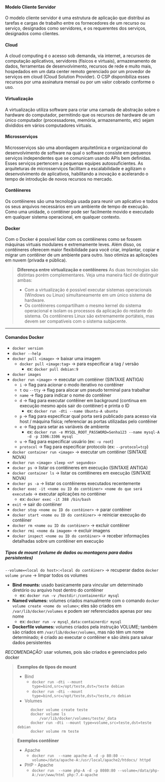 #### Modelo Cliente Servidor
O modelo cliente servidor é uma estrutura de aplicação que distribui as tarefas e cargas de trabalho entre os fornecedores de um recurso ou serviço, designados como servidores, e os requerentes dos serviços, designados como clientes.

#### Cloud
A cloud computing é o acesso sob demanda, via internet, a recursos de computação aplicativos, servidores (físicos e virtuais), armazenamento de dados, ferramentas de desenvolvimento, recursos de rede e muito mais, hospedados em um data center remoto gerenciado por um provedor de serviços em cloud (Cloud Solution Provider). O CSP disponibiliza esses recursos por uma assinatura mensal ou por um valor cobrado conforme o uso.

#### Virtualização
A virtualização utiliza software para criar uma camada de abstração sobre o hardware do computador, permitindo que os recursos de hardware de um único computador (processadores, memória, armazenamento, etc) sejam divididos em vários computadores virtuais.

#### Microsserviços
Microsserviços são uma abordagem arquitetônica e organizacional do desenvolvimento de software na qual o software consiste em pequenos serviços independentes que se comunicam usando APIs bem definidas. Esses serviços pertencem a pequenas equipes autossuficientes.
As arquiteturas de microsserviços facilitam a escalabilidade e agilizam o desenvolvimento de aplicativos, habilitando a inovação e acelerando o tempo de introdução de novos recursos no mercado.

#### Contêineres
Os contêineres são uma tecnologia usada para reunir um aplicativo e todos os seus arquivos necessários em um ambiente de tempo de execução. Como uma unidade, o contêiner pode ser facilmente movido e executado em
qualquer sistema operacional, em qualquer contexto.

#### Docker
Com o Docker é possível lidar com os contêineres como se fossem máquinas
virtuais modulares e extremamente leves. Além disso, os contêineres oferecem maior flexibilidade para você criar, implantar, copiar e migrar um contêiner de um ambiente para outro. Isso otimiza as aplicações em nuvem (privada e pública).

> __Diferença entre virtualização e contêineres__
As duas tecnologias são distintas porém complementares. Veja uma maneira fácil de distinguir ambas:
>* Com a virtualização é possível executar sistemas operacionais (Windows ou Linux) simultaneamente em um único sistema de hardware.
>* Os contêineres compartilham o mesmo kernel do sistema operacional e isolam os processos da aplicação do restante do sistema. Os contêineres Linux são extremamente portáteis, mas devem ser compatíveis com o sistema subjacente.

***

#### Comandos Docker
* `docker version`
* `docker --help`
* `docker pull <image>` → baixar uma imagem
    * `docker pull <image:tag>` → para especificar a tag / versão
        * ex: `docker pull debian:9`
* `docker images`
* `docker run <image>` → executar um contêiner (SINTAXE ANTIGA)
    * `i` → flag para acionar o modo iterativo no contêiner
    * `t` ou `--tty` → flag para alocar um pseudo terminal para trabalhar
    * `name` → flag para indicar o nome do contêiner
    * `d` → flag para executar contêiner em background (continua em execução mesmo após sair do contêiner) e printa o ID
        * ex: `docker run -dti --name Ubuntu-A ubuntu` 
    * `p` → flag para especificar qual porta será publicado para acesso via host / máquina física; referenciar as portas utilizadas pelo contêiner
    * `e` → flag para setar as variáveis de ambiente
        * ex: `docker run -e MYSQL_ROOT_PASSWORD=Senha123 --name mysql-A -d -p 3306:3306 mysql`
    * `u` → flag para especificar usuário (ex: `-u root`)
    * `protocol` → flag para especificar protocolo (ex: `--protocol=tcp`)
* `docker container run <image>` → executar um contêiner (SINTAXE NOVA)
* `docker run <image> sleep <nº segundos>`
* `docker ps` → listar os contêineres em execução (SINTAXE ANTIGA)
* `docker container ls` → listar os contêineres em execução (SINTAXE NOVA)
* `docker ps -a` → listar os contêineres executados recentemente 
* `docker exec -it <nome ou ID do contêiner> <nome do que será executado` → executar aplicações no contêiner
    * ex: `docker exec -it 388 /bin/bash`
*  `exit` → sair do contêiner
* `docker stop <nome ou ID do contêiner>` → parar contêiner
* `docker start <nome ou ID do contêiner>` → reiniciar execução do contêiner
* `docker rm <nome ou ID do contêiner>` → excluir contêiner
* `docker rmi <nome da imagem>` → excluir imagens
* `docker inspect <nome ou ID do contêiner>` → receber informações detalhadas sobre um contêiner em execução

##### Tipos de mount (volume de dados ou montagens para dados persistentes)
`--volume=<local do host>:<local do contêiner>` → recuperar dados
`docker volume prune` → limpar todos os volumes
* __Bind mounts:__ usado basicamente para vincular um determinado diretório ou arquivo host dentro do contêiner
    * ex: `docker run -v /hostdir:/containerdir mysql`
* __Named volumes:__ volumes criados manualmente com o comando `docker volume create <nome do volume>`; eles são criados em `/var/lib/docker/volumes` e podem ser referenciados apenas por seu nome
    * ex: `docker run -v mysql_data:containerdir mysql`
* __Dockerfile volumes:__ volumes criados pela instrução VOLUME; também são criados em `/var/lib/docker/volumes`, mas não têm um nome determinado; é criado ao executar o contêiner e são úteis para salvar dados persistentes

_RECOMENDAÇÃO:_ usar volumes, pois são criados e gerenciados pelo docker

> __Exemplos de tipos de mount__
> * Bind
>   * `docker run -dti --mount type=bind,src=/opt/teste,dst=/teste debian`
>   * `docker run -dti --mount type=bind,src=/opt/teste,dst=/teste,ro debian`
> * Volumes
> ```
>       docker volume create teste
>       docker volume ls
>           /var/lib/docker/volumes/teste/_data
>       docker run -dti --mount type=volume,src=teste,dst=teste debian
>       docker volume rm teste
>```

> __Exemplos contêiner__
> * Apache
>   * `docker run  --name apache-A -d -p 80:80 --volume=/data/apache-A:/usr/local/apache2/htdocs/ httpd`
> * PHP - Apache
>   * `docker run  --name php-A -d -p 8080:80 --volume=/data/php-A:/var/www/html php:7.4-apache`
